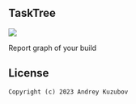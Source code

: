 ## TaskTree 

[![](https://img.shields.io/badge/license-GNU_GPLv3-blue.svg?style=flat-square)](./LICENSE)

Report graph of your build

## License

```
Copyright (c) 2023 Andrey Kuzubov
```

